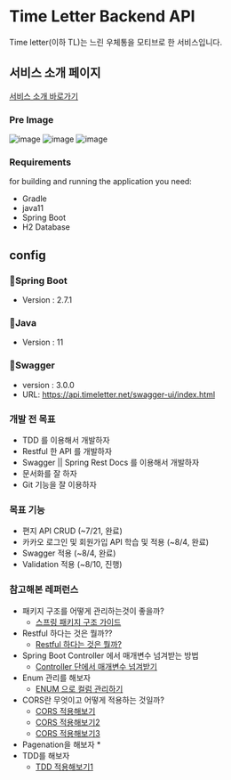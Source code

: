 # Time Letter Backend API

Time letter(이하 TL)는 느린 우체통을 모티브로 한 서비스입니다.

## 서비스 소개 페이지

[서비스 소개 바로가기](https://timeletter.notion.site/timeletter/98b4fa790e0f4563a08189679fc91d5e)

### Pre Image

![image](https://user-images.githubusercontent.com/26649731/186671901-8cb50560-3555-4a83-9565-0f767c2105f9.png)
![image](https://user-images.githubusercontent.com/26649731/186672385-a40baa28-aeeb-4fea-8480-a2031f9b7170.png)
![image](https://user-images.githubusercontent.com/26649731/186672569-681c96c1-5467-4b49-a9db-97f9c21a703e.png)
### Requirements

for building and running the application you need:

* Gradle
* java11
* Spring Boot
* H2 Database

## config
### 📍Spring Boot
- Version : 2.7.1
### 📍Java
- Version : 11
### 📍Swagger
- version : 3.0.0
- URL: https://api.timeletter.net/swagger-ui/index.html

### 개발 전 목표

* TDD 를 이용해서 개발하자
* Restful 한 API 를 개발하자
* Swagger || Spring Rest Docs 를 이용해서 개발하자
* 문서화를 잘 하자
* Git 기능을 잘 이용하자 

### 목표 기능

* 편지 API CRUD (~7/21, 완료)
* 카카오 로그인 및 회원가입 API 학습 및 적용 (~8/4, 완료)
* Swagger 적용 (~8/4, 완료)
* Validation 적용 (~8/10, 진행)

### 참고해본 레퍼런스

* 패키지 구조를 어떻게 관리하는것이 좋을까?
  * [스프링 패키지 구조 가이드](https://cheese10yun.github.io/spring-guide-directory/)
* Restful 하다는 것은 뭘까??
  * [Restful 하다는 것은 뭘까?](https://dkyou.tistory.com/356)
* Spring Boot Controller 에서 매개변수 넘겨받는 방법
  * [Controller 단에서 매개변수 넘겨받기](https://dkyou.tistory.com/357)
* Enum 관리를 해보자
  * [ENUM 으로 컬럼 관리하기](https://gofnrk.tistory.com/102)
* CORS란 무엇이고 어떻게 적용하는 것일까?
  * [CORS 적용해보기](https://shinsunyoung.tistory.com/86)
  * [CORS 적용해보기2](https://velog.io/@minchae75/Spring-boot-CORS-%EC%A0%81%EC%9A%A9%ED%95%98%EA%B8%B0)
  * [CORS 적용해보기3](https://wonit.tistory.com/572)
* Pagenation을 해보자
  * 
* TDD를 해보자
  * [TDD 적용해보기1](https://wonit.tistory.com/493?category=738059)
